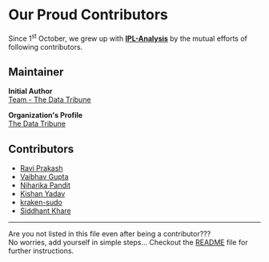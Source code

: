 
# Our Proud Contributors

Since 1<sup>st</sup> October, we grew up with [**IPL-Analysis**](https://github.com/Team-thedatatribune/IPL-Analysis) by the mutual efforts of following contributors.  

## Maintainer

**Initial Author**  
[Team - The Data Tribune](https://github.com/Team-thedatatribune/)

**Organization's Profile**  
[The Data Tribune](https://github.com/thedatatribune/)

  
  
## Contributors

* [Ravi Prakash](https://github.com/ravi-prakash1907/)  
* [Vaibhav Gupta](https://github.com/guptavaibhav159/)  
* [Niharika Pandit](https://github.com/niharika412/)  
* [Kishan Yadav](https://github.com/kishanpython/)  
* [kraken-sudo](https://github.com/kraken-sudo/)
* [Siddhant Khare](https://github.com/Siddhant-K-code/)

---

Are you not listed in this file even after being a contributor???  
No worries, add yourself in simple steps... Checkout the [README](https://github.com/Team-thedatatribune/IPL-Analysis/blob/master/README.md) file for further instructions.
